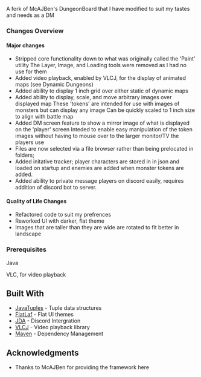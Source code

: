 A fork of McAJBen's DungeonBoard that I have modified to suit my tastes and needs as a DM

### Changes Overview
#### Major changes
* Stripped core functionality down to what was originally called the 'Paint' utility The Layer, Image, and Loading tools were removed as I had no use for them 
* Added video playback, enabled by VLCJ, for the display of animated maps (see Dynamic Dungeons) 
* Added ability to display 1 inch grid over either static of dynamic maps 
* Added ability to display, scale, and move arbitrary images over displayed map These 'tokens' are intended for use with images of monsters but can display any image Can be quickly scaled to 1 inch size to align with battle map 
* Added DM screen feature to show a mirror image of what is displayed on the 'player' screen Inteded to enable easy manipulation of the token images without having to mouse over to the larger monitor/TV the players use 
* Files are now selected via a file browser rather than being prelocated in folders;  
* Added initative tracker; player characters are stored in in json and loaded on startup and enemies are added when monster tokens are added. 
* Added ability to private message players on discord easily, requires addition of discord bot to server. 

#### Quality of Life Changes 
* Refactored code to suit my prefrences 
* Reworked UI with darker, flat theme
* Images that are taller than they are wide are rotated to fit better in landscape

### Prerequisites

Java

VLC, for video playback

## Built With
* [JavaTuples](https://www.javatuples.org/) - Tuple data structures
* [FlatLaf](https://github.com/JFormDesigner/FlatLaf) - Flat UI themes
* [JDA](https://github.com/DV8FromTheWorld/JDA) - Discord Intergration
* [VLCJ](https://github.com/caprica/vlcj) - Video playback library
* [Maven](https://maven.apache.org/) - Dependency Management


## Acknowledgments

* Thanks to McAJBen for providing the framework here

